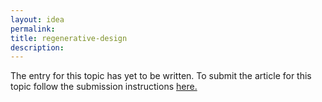 ```yaml
---
layout: idea
permalink:
title: regenerative-design
description:
---
```


The entry for this topic has yet to be written. To submit the article for this topic follow the submission instructions <a href="{{site.url}}{{site.baseurl}}/submissions-idea" target="_blank">here.</a>
